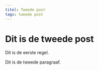 ```yaml
---
titel: Tweede post
tags: tweede post
---
```

# Dit is de tweede post

Dit is de eerste regel.

Dit is de tweede paragraaf.

